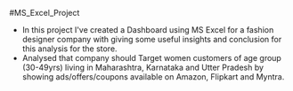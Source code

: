 #MS_Excel_Project

- In this project I've created a Dashboard using MS Excel for a fashion designer company with giving some useful insights and conclusion for this analysis for the store.
- Analysed that company should Target women customers of age group (30-49yrs) living in Maharashtra, Karnataka and Utter Pradesh by showing ads/offers/coupons available on Amazon, Flipkart and Myntra.
